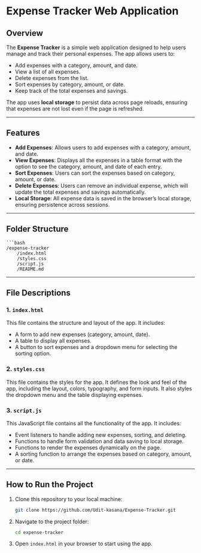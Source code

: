 # Expense Tracker Web Application

## Overview

The **Expense Tracker** is a simple web application designed to help users manage and track their personal expenses. The app allows users to:
- Add expenses with a category, amount, and date.
- View a list of all expenses.
- Delete expenses from the list.
- Sort expenses by category, amount, or date.
- Keep track of the total expenses and savings.

The app uses **local storage** to persist data across page reloads, ensuring that expenses are not lost even if the page is refreshed.

---

## Features

- **Add Expenses**: Allows users to add expenses with a category, amount, and date.
- **View Expenses**: Displays all the expenses in a table format with the option to see the category, amount, and date of each entry.
- **Sort Expenses**: Users can sort the expenses based on category, amount, or date.
- **Delete Expenses**: Users can remove an individual expense, which will update the total expenses and savings automatically.
- **Local Storage**: All expense data is saved in the browser’s local storage, ensuring persistence across sessions.

---

## Folder Structure
    ```bash
    /expense-tracker
        /index.html
        /styles.css
        /script.js
        /README.md

---

## File Descriptions

### 1. `index.html`

This file contains the structure and layout of the app. It includes:
- A form to add new expenses (category, amount, date).
- A table to display all expenses.
- A button to sort expenses and a dropdown menu for selecting the sorting option.

### 2. `styles.css`

This file contains the styles for the app. It defines the look and feel of the app, including the layout, colors, typography, and form inputs. It also styles the dropdown menu and the table displaying expenses.

### 3. `script.js`

This JavaScript file contains all the functionality of the app. It includes:
- Event listeners to handle adding new expenses, sorting, and deleting.
- Functions to handle form validation and data saving to local storage.
- Functions to render the expenses dynamically on the page.
- A sorting function to arrange the expenses based on category, amount, or date.

---

## How to Run the Project

1. Clone this repository to your local machine:
   ```bash
   git clone https://github.com/Udit-kasana/Expense-Tracker.git
2. Navigate to the project folder:

    ```bash
    cd expense-tracker

3. Open `index.html` in your browser to start using the app.
